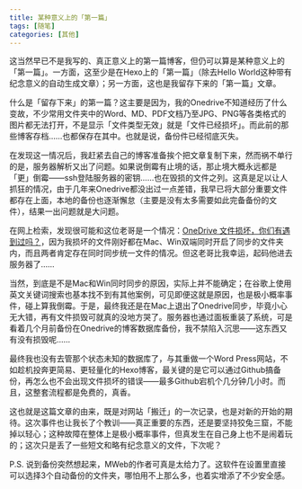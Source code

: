 ```yaml
---
title: 某种意义上的「第一篇」
tags: [随笔]
categories: [其他]
---
```

这当然早已不是我写的、真正意义上的第一篇博客，但仍可以算是某种意义上的「第一篇」。一方面，这至少是在Hexo上的「第一篇」（除去Hello World这种带有纪念意义的自动生成文章）；另一方面，这也是我留存下来的「第一篇」文章。

<!--more-->

什么是「留存下来」的第一篇？这主要是因为，我的Onedrive不知道经历了什么变故，不少常用文件夹中的Word、MD、PDF文档乃至JPG、PNG等各类格式的图片都无法打开，不是显示「文件类型无效」就是「文件已经损坏」。而此前的那些博客存档……也都保存在其中。也就是说，备份件已经彻底灭失。

在发现这一情况后，我赶紧去自己的博客准备挨个把文章复制下来，然而祸不单行的是，服务器解析又出了问题。如果说倒霉有止境的话，那止境大概永远都是「更」倒霉——ssh登陆服务器的密钥……也在毁损的文件之列。这真是足以让人抓狂的情况，由于几年来Onedrive都没出过一点差错，我早已将大部分重要文件都存在上面，本地的备份也逐渐懈怠（主要是没有太多需要如此完备备份的文件），结果一出问题就是大问题。

在网上检索，发现很可能和这位老哥是一个情况：[OneDrive 文件损坏，你们有遇到过吗？](https://v2ex.com/t/651585)，因为我损坏的文件刚好都在Mac、Win双端同时开启了同步的文件夹内，而且两者肯定存在同时同步统一文件的情况。但这老哥比我幸运，起码他进去服务器了……

当然，到底是不是Mac和Win同时同步的原因，实际上并不能确定；在谷歌上使用英文关键词搜索也基本找不到有其他案例，可见即便这就是原因，也是极小概率事件，碰上算我倒霉。于是，最终我还是在Mac上退出了Onedrive同步，毕竟小心无大错，再有文件损毁可就真的没地方哭了。服务器也通过面板重装了系统，可是看着几个月前备份在Onedrive的博客数据库备份，我不禁陷入沉思——这东西又有没有损毁呢……

最终我也没有去管那个状态未知的数据库了，与其重做一个Word Press网站，不如趁机投奔更简易、更轻量化的Hexo博客，最关键的是它可以通过Github搞备份，再怎么也不会出现文件损坏的错误——最多Github宕机个几分钟几小时。而且，这整套流程都是免费的，真香。

这也就是这篇文章的由来，既是对网站「搬迁」的一次记录，也是对新的开始的期待。这次事件也让我长了个教训——真正重要的东西，还是要坚持狡兔三窟，不能掉以轻心；这种故障在整体上是极小概率事件，但真发生在自己身上也不是闹着玩的；这次只是丢了一些短文和略有纪念意义的文件，下次呢？

P.S. 说到备份突然想起来，MWeb的作者可真是太给力了。这软件在设置里直接可以选择3个自动备份的文件夹，哪怕用不上那么多，也着实增添了不少安全感。

